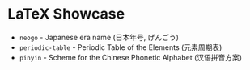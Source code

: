 # LaTeX Showcase

- `neogo` - Japanese era name (日本年号, げんごう)
- `periodic-table` - Periodic Table of the Elements (元素周期表)
- `pinyin` - Scheme for the Chinese Phonetic Alphabet (汉语拼音方案)
